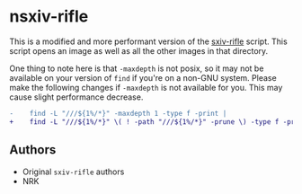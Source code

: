 # nsxiv-rifle

This is a modified and more performant version of the
[sxiv-rifle](https://github.com/ranger/ranger/blob/master/examples/rifle_sxiv.sh) script.
This script opens an image as well as all the other images in that directory.

One thing to note here is that `-maxdepth` is not posix, so it may not be available
on your version of `find` if you're on a non-GNU system. Please make the following
changes if `-maxdepth` is not available for you. This may cause slight performance
decrease.

```diff
-    find -L "///${1%/*}" -maxdepth 1 -type f -print |
+    find -L "///${1%/*}" \( ! -path "///${1%/*}" -prune \) -type f -print |
```

## Authors

* Original `sxiv-rifle` authors
* NRK <nrk at disroot dot org>
